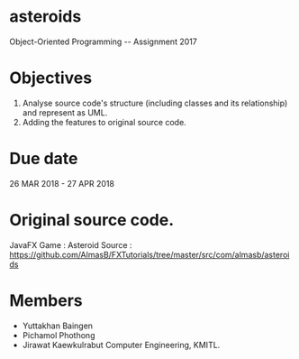 # asteroids
Object-Oriented Programming -- Assignment 2017

# Objectives
1. Analyse source code's structure (including classes and its relationship) and represent as UML.
2. Adding the features to original source code.

# Due date
26 MAR 2018 - 27 APR 2018

# Original source code.
JavaFX Game : Asteroid
Source : https://github.com/AlmasB/FXTutorials/tree/master/src/com/almasb/asteroids

# Members
- Yuttakhan Baingen
- Pichamol Phothong
- Jirawat Kaewkulrabut
Computer Engineering, KMITL.
